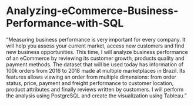 # Analyzing-eCommerce-Business-Performance-with-SQL
“Measuring business performance is very important for every company. It will help you assess your current market, access new customers and find new business opportunities. This time, I will analyze business performance of an eCommerce by reviewing its customer growth, products quality and payment methods.
The dataset that will be used today has information of 100k orders from 2016 to 2018 made at multiple marketplaces in Brazil. Its features allows viewing an order from multiple dimensions: from order status, price, payment and freight performance to customer location, product attributes and finally reviews written by customers. I will perform the analysis using PostgreSQL and create the visualization using Tableau.”
